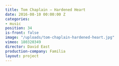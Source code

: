 ```yaml
---
title: Tom Chaplain — Hardened Heart
date: 2016-08-10 00:00:00 Z
categories:
- music
position: 34
is-front: false
image: "/uploads/tom-chaplain-hardened-heart.jpg"
vimeo: 180320349
director: David East
production-company: Familia
layout: project
---
```


